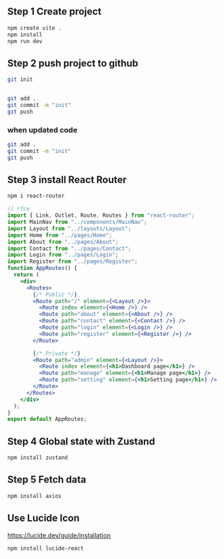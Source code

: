 ## Step 1 Create project

```bash
npm create vite .
npm install
npm run dev
```

## Step 2 push project to github

```bash
git init


git add .
git commit -m "init"
git push
```

### when updated code

```bash
git add .
git commit -m "init"
git push
```

## Step 3 install React Router

```bash
npm i react-router
```

```jsx
// rfce
import { Link, Outlet, Route, Routes } from "react-router";
import MainNav from "../components/MainNav";
import Layout from "../layouts/Layout";
import Home from "../pages/Home";
import About from "../pages/About";
import Contact from "../pages/Contact";
import Login from "../pages/Login";
import Register from "../pages/Register";
function AppRoutes() {
  return (
    <div>
      <Routes>
        {/* Public */}
        <Route path="/" element={<Layout />}>
          <Route index element={<Home />} />
          <Route path="about" element={<About />} />
          <Route path="contact" element={<Contact />} />
          <Route path="login" element={<Login />} />
          <Route path="register" element={<Register />} />
        </Route>

        {/* Private */}
        <Route path="admin" element={<Layout />}>
          <Route index element={<h1>Dashboard page</h1>} />
          <Route path="manage" element={<h1>Manage page</h1>} />
          <Route path="setting" element={<h1>Setting page</h1>} />
        </Route>
      </Routes>
    </div>
  );
}
export default AppRoutes;
```

## Step 4 Global state with Zustand

```bash
npm install zustand
```

## Step 5 Fetch data

```bash
npm install axios
```

## Use Lucide Icon
https://lucide.dev/guide/installation
```bash
npm install lucide-react
```
